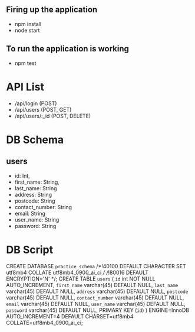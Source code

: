 ## Firing up the application
- npm install 
- node start

## To run the application is working
- npm test

# API List
- /api/login (POST)
- /api/users (POST, GET)
- /api/users/:_id (POST, DELETE)

# DB Schema
## users
- id: Int,
- first_name: String,
- last_name: String
- address: String
- postcode: String
- contact_number: String
- email: String
- user_name: String
- password: String

# DB Script
CREATE DATABASE `practice_schema` /*!40100 DEFAULT CHARACTER SET utf8mb4 COLLATE utf8mb4_0900_ai_ci */ /*!80016 DEFAULT ENCRYPTION='N' */;
CREATE TABLE `users` (
`id` int NOT NULL AUTO_INCREMENT,
  `first_name` varchar(45) DEFAULT NULL,
  `last_name` varchar(45) DEFAULT NULL,
  `address` varchar(45) DEFAULT NULL,
  `postcode` varchar(45) DEFAULT NULL,
  `contact_number` varchar(45) DEFAULT NULL,
  `email` varchar(45) DEFAULT NULL,
  `user_name` varchar(45) DEFAULT NULL,
  `password` varchar(45) DEFAULT NULL,
  PRIMARY KEY (`id`)
) ENGINE=InnoDB AUTO_INCREMENT=4 DEFAULT CHARSET=utf8mb4 COLLATE=utf8mb4_0900_ai_ci;

